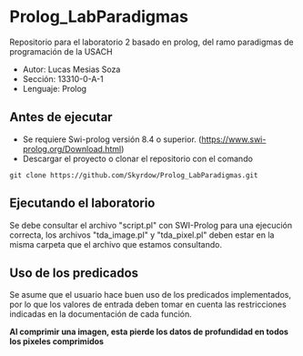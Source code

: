 # Prolog_LabParadigmas
Repositorio para el laboratorio 2 basado en prolog, del ramo paradigmas de programación de la USACH
* Autor: Lucas Mesias Soza
* Sección: 13310-0-A-1
* Lenguaje: Prolog

## Antes de ejecutar
* Se requiere Swi-prolog versión 8.4 o superior. (https://www.swi-prolog.org/Download.html)
* Descargar el proyecto o clonar el repositorio con el comando 
```
git clone https://github.com/Skyrdow/Prolog_LabParadigmas.git
```
## Ejecutando el laboratorio
Se debe consultar el archivo "script.pl" con SWI-Prolog para una ejecución correcta, los archivos "tda_image.pl" y "tda_pixel.pl" deben estar en la misma carpeta que el archivo que estamos consultando.
## Uso de los predicados
Se asume que el usuario hace buen uso de los predicados implementados, por lo que los valores de entrada deben tomar en cuenta las restricciones indicadas en la documentación de cada función.

**Al comprimir una imagen, esta pierde los datos de profundidad en todos los pixeles comprimidos**
